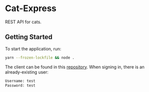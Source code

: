 # Cat-Express
REST API for cats.

## Getting Started
To start the application, run:
```bash
yarn --frozen-lockfile && node .
```
The client can be found in this [repository](https://github.com/andrewtrann777/Cat-Express-Client). When signing in, there is an already-existing user:
```txt
Username: test
Password: test
```
